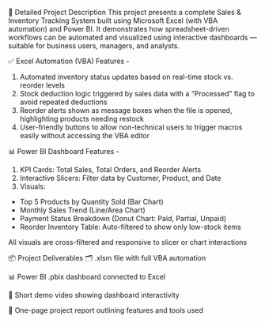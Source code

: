 📘 Detailed Project Description
This project presents a complete Sales & Inventory Tracking System built using Microsoft Excel (with VBA automation) and Power BI. It demonstrates how spreadsheet-driven workflows can be automated and visualized using interactive dashboards — suitable for business users, managers, and analysts.

✅ Excel Automation (VBA) Features - 
1. Automated inventory status updates based on real-time stock vs. reorder levels 
2. Stock deduction logic triggered by sales data with a “Processed” flag to avoid repeated deductions
3. Reorder alerts shown as message boxes when the file is opened, highlighting products needing restock
4. User-friendly buttons to allow non-technical users to trigger macros easily without accessing the VBA editor

📊 Power BI Dashboard Features - 
1. KPI Cards: Total Sales, Total Orders, and Reorder Alerts
2. Interactive Slicers: Filter data by Customer, Product, and Date
3. Visuals:
- Top 5 Products by Quantity Sold (Bar Chart)
- Monthly Sales Trend (Line/Area Chart)
- Payment Status Breakdown (Donut Chart: Paid, Partial, Unpaid)
- Reorder Inventory Table: Auto-filtered to show only low-stock items

All visuals are cross-filtered and responsive to slicer or chart interactions

📦 Project Deliverables
🗂️ .xlsm file with full VBA automation

📊 Power BI .pbix dashboard connected to Excel

🎥 Short demo video showing dashboard interactivity

📄 One-page project report outlining features and tools used

